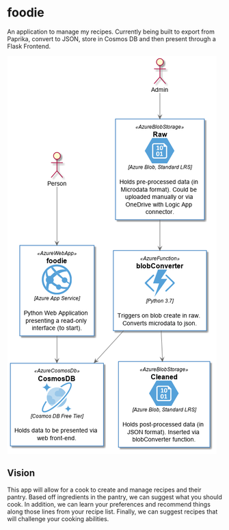 # foodie

An application to manage my recipes. Currently being built to export from Paprika, convert to JSON, store in Cosmos DB and then present through a Flask Frontend.

![Architecture](/docs/Hello%20World.png)

## Vision

This app will allow for a cook to create and manage recipes and their pantry. Based off ingredients in the pantry, we can suggest what you should cook. In addition, we can learn your preferences and recommend things along those lines from your recipe list. Finally, we can suggest recipes that will challenge your cooking abilities.
